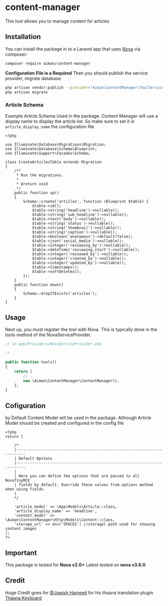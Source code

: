 # content-manager

This tool allows you to manage content for articles

## Installation

You can install the package in to a Laravel app that uses [Nova](https://nova.laravel.com) via composer:

```bash
composer require aiman/content-manager
```

**Configuration File is a Required**
Then you should publish the service provider, migrate database:

```bash
php artisan vendor:publish --provider="Aiman\ContentManager\ToolServiceProvider"
php artisan migrate
```

### Article Schema
Example Article Schema Used in the package. Content Manager will use a display name to display the article list. So make sure to set it in `article_display_name` the configuration file
```
<?php

use Illuminate\Database\Migrations\Migration;
use Illuminate\Database\Schema\Blueprint;
use Illuminate\Support\Facades\Schema;

class CreateArticlesTable extends Migration
{
    /**
     * Run the migrations.
     *
     * @return void
     */
    public function up()
    {
        Schema::create('articles', function (Blueprint $table) {
            $table->id();
            $table->string('headline')->nullable();
            $table->string('sub_headline')->nullable();
            $table->text('body')->nullable();
            $table->string('status')->nullable();
            $table->string('thumbnail')->nullable();
            $table->string('caption')->nullable();
            $table->boolean('anonymous')->default(false);
            $table->json('social_media')->nullable();
            $table->integer('reviewing_by')->nullable();
            $table->dateTime('reviewing_start')->nullable();
            $table->integer('reviewed_by')->nullable();
            $table->integer('created_by')->nullable();
            $table->integer('updated_by')->nullable();
            $table->timestamps();
            $table->softDeletes();
        });
    }
    public function down()
    {
        Schema::dropIfExists('articles');
    }
}
```

## Usage

Next up, you must register the tool with Nova. This is typically done in the tools method of the NovaServiceProvider.

```php
// in app/Providers/NovaServiceProvider.php

// ...

public function tools()
{
    return [
        // ...
        new \Aiman\ContentManager\ContentManager(),
    ];
}
```


## Cofiguration

by Default Content Model will be used in the package. Although Article Model should be created and configured in the config file

```
<?php
return [

    /*
    |--------------------------------------------------------------------------
    | Default Options
    |--------------------------------------------------------------------------
    |
    | Here you can define the options that are passed to all NovaTinyMCE
    | fields by default. Override these values from options method when using fields.
    |
    */

    'article_model' => \App\Models\Article::class,
    'article_display_name' => 'headline',
    'content_model' => \Aiman\ContentManager\Http\Models\Content::class,
    'storage_url' => env('SPACES') //storagel path used for showing content images
];
?>
```

## Important
This package is tested for **Nova v2.0+**
Latest tested on **nova v3.6.0**

## Credit
Huge Credit goes for [@Jawish Hameed](https://github.com/jawish) for his thaana translation plugin [Thaana Keyboard](https://github.com/jawish/jtk)
